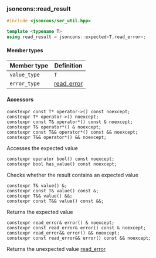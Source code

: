 ### jsoncons::read_result

```cpp
#include <jsoncons/ser_util.hpp>

template <typename T> 
using read_result = jsoncons::expected<T,read_error>;
```

#### Member types

Member type                         |Definition
------------------------------------|------------------------------
`value_type`|`T`
`error_type`|[read_error](read_error.md)

#### Accessors  

    constexpr const T* operator->() const noexcept;  
    constexpr T* operator->() noexcept;  
    constexpr const T& operator*() const & noexcept;  
    constexpr T& operator*() & noexcept;  
    constexpr const T&& operator*() const && noexcept;  
    constexpr T&& operator*() && noexcept;  
Accesses the expected value

    constexpr operator bool() const noexcept;  
    constexpr bool has_value() const noexcept;  
Checks whether the result contains an expected value

    constexpr T& value() &;  
    constexpr const T& value() const &;  
    constexpr T&& value() &&;  
    constexpr const T&& value() const &&;  
Returns the expected value

    constexpr read_error& error() & noexcept;  
    constexpr const read_error& error() const & noexcept;  
    constexpr read_error&& error() && noexcept;  
    constexpr const read_error&& error() const && noexcept;  
Returns the unexpected value [read_error](read_error.md)



